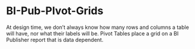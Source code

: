 # BI-Pub-PIvot-Grids
At design time, we don’t always know how many rows and columns a table will have, nor what their labels will be.   Pivot Tables place a grid on a BI Publisher report that is data dependent.
